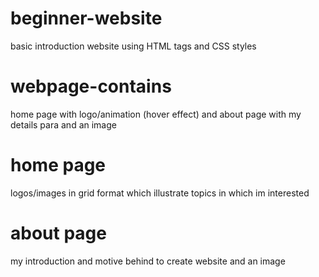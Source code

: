 # beginner-website
basic introduction website using HTML tags and CSS styles
# webpage-contains
home page with logo/animation (hover effect)
and about page with my details para and an image
# home page
logos/images in grid format which illustrate topics 
in which im interested
# about page
my introduction and motive behind to create website
and an image

